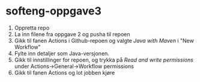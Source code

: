 # softeng-oppgave3

1. Oppretta repo
2. La inn filene fra oppgave 2 og pusha til repoen
3. Gikk til fanen Actions i Github-repoen og valgte *Java with Maven* i "New Workflow"
4. Fylte inn detaljer som Java-versjonen.
5. Gikk til innstillinger for repoen, og trykka på *Read and write permissions* under Actions->General->Workflow permissions
6. Gikk til fanen Actions og lot jobben kjøre
